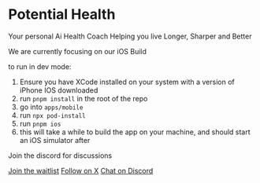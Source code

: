 # Potential Health

Your personal Ai Health Coach
Helping you live Longer, Sharper and Better

We are currently focusing on our iOS Build

to run in dev mode:

1. Ensure you have XCode installed on your system with a version of iPhone IOS downloaded
2. run `pnpm install` in the root of the repo
3. go into `apps/mobile`
4. run `npx pod-install`
5. run `pnpm ios`
6. this will take a while to build the app on your machine, and should start an iOS simulator after

Join the discord for discussions

[Join the waitlist](https://potentialhealth.io)
[Follow on X](https://x.com/potential_health)
[Chat on Discord](https://discord.gg/tKmSyU8GBT)
